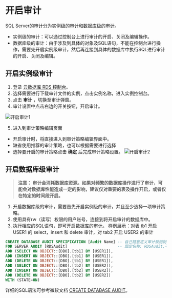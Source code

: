 # 开启审计
SQL Server的审计分为实例级的审计和数据库级的审计。
- 实例级的审计：可以通过控制台上进行审计的开启、关闭及编辑操作。
- 数据库级的审计：由于涉及到具体的对象及SQL语句，不能在控制台进行操作，需要先开启实例级审计，然后再连接到具体的数据库中执行SQL进行审计的开启、关闭及编辑。

## 开启实例级审计
1. 登录 [云数据库 RDS 控制台](https://rds-console.jdcloud.com/database)。
2. 选择需要进行下载审计文件的实例，点击实例名称，进入实例控制台。
3. 点击 **审计** ，切换至审计弹窗。
4. 审计设置中点击右边的开关按钮，开启审计。

![开启审计1](../../../../../../image/RDS/Enable-Audit-1.png)

5. 进入到审计策略编辑页面
- 开启审计时，将直接进入到审计策略编辑界面中。
- 缺省使用推荐的审计策略，也可以根据需要进行选择
- 选择要开启的审计策略点击 **确定** 后完成审计策略设置。
![开启审计2](../../../../../../image/RDS/Enable-Audit-2.png)

## 开启数据库级审计
> **注意： 审计会消耗数据库资源。如果对频繁的数据库操作进行了审计，可能会对数据库性能造成一定的影响，建议仅对重要的表及操作开启，或者仅在特定的时间段开启。**

1. 开启数据库级的审计，需要首先开启实例级的审计，并且至少选择一项审计策略。
2. 使用具有rw（读写）权限的用户账号，连接到将开启审计的数据库中。
3. 执行相应的SQL语句，即可开启数据库的审计。
   样例展示：对表 tb1 开启 USER1 的 select，insert 和 delete 审计，对 tab2 开启 USER2 的审计
```SQL
CREATE DATABASE AUDIT SPECIFICATION [Audit Name] -- 自己随意定义审计规则别名
FOR SERVER AUDIT [RDSAudit]                      -- 固定名称: RDSAudit,不能修改
ADD (SELECT ON OBJECT::[DBO].[tb1] BY [USER1]),
ADD (INSERT ON OBJECT::[DBO].[tb1] BY [USER1]),
ADD (DELETE ON OBJECT::[DBO].[tb1] BY [USER1]),
ADD (SELECT ON OBJECT::[DBO].[tb2] BY [USER2]),
ADD (INSERT ON OBJECT::[DBO].[tb2] BY [USER2]),
ADD (DELETE ON OBJECT::[DBO].[tb2] BY [USER2])
WITH (STATE=ON)
```

详细的SQL语法可参考微软文档 [CREATE DATABASE AUDIT](https://docs.microsoft.com/zh-cn/sql/t-sql/statements/create-database-audit-specification-transact-sql?view=sql-server-2017)。
